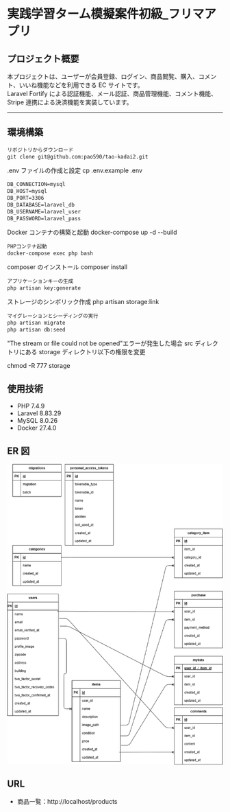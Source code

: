 # 実践学習ターム模擬案件初級\_フリマアプリ

## プロジェクト概要

本プロジェクトは、ユーザーが会員登録、ログイン、商品閲覧、購入、コメント、いいね機能などを利用できる EC サイトです。  
Laravel Fortify による認証機能、メール認証、商品管理機能、コメント機能、Stripe 連携による決済機能を実装しています。

---

## 環境構築

```
リポジトリからダウンロード
git clone git@github.com:pao590/tao-kadai2.git

```

.env ファイルの作成と設定
cp .env.example .env

```
DB_CONNECTION=mysql
DB_HOST=mysql
DB_PORT=3306
DB_DATABASE=laravel_db
DB_USERNAME=laravel_user
DB_PASSWORD=laravel_pass
```

Docker コンテナの構築と起動
docker-compose up -d --build

```
PHPコンテナ起動
docker-compose exec php bash
```

composer のインストール
composer install

```
アプリケーションキーの生成
php artisan key:generate

```

ストレージのシンボリック作成
php artisan storage:link

```
マイグレーションとシーディングの実行
php artisan migrate
php artisan db:seed

```

"The stream or file could not be opened"エラーが発生した場合 src ディレクトリにある storage ディレクトリ以下の権限を変更

chmod -R 777 storage

## 使用技術

- PHP 7.4.9
- Laravel 8.83.29
- MySQL 8.0.26
- Docker 27.4.0

## ER 図

![ER図](ER.drawio.png)

## URL

- 商品一覧：http://localhost/products
